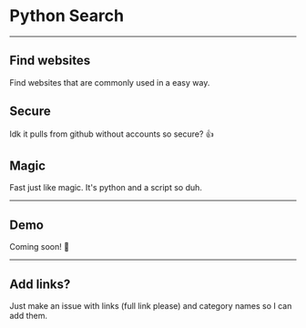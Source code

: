 # Python Search
***
## Find websites
Find websites that are commonly used in a easy way.

## Secure
Idk it pulls from github without accounts so secure? 👍

## Magic
Fast just like magic. It's python and a script so duh.

***
## Demo
Coming soon! 👀

***
## Add links?
Just make an issue with links (full link please) and category names so I can add them.
 
